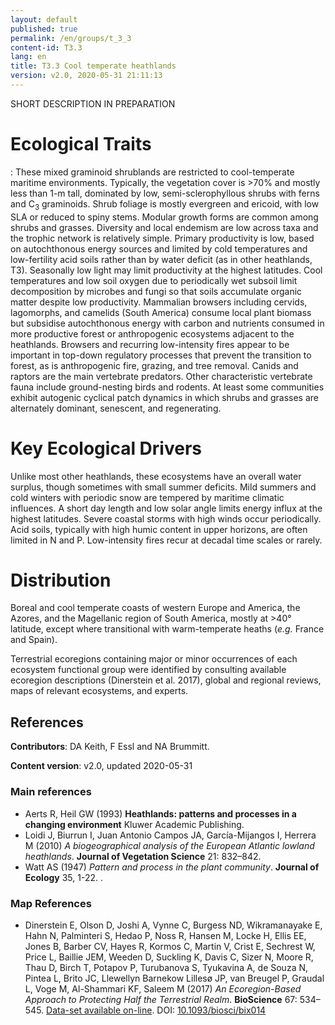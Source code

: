 ```yaml
---
layout: default
published: true
permalink: /en/groups/t_3_3
content-id: T3.3
lang: en
title: T3.3 Cool temperate heathlands
version: v2.0, 2020-05-31 21:11:13
---
```


SHORT DESCRIPTION IN PREPARATION

# Ecological Traits
 
: These mixed graminoid shrublands are restricted to cool-temperate maritime environments. Typically, the vegetation cover is >70% and mostly less than 1-m tall, dominated by low, semi-sclerophyllous shrubs with ferns and C<sub>3</sub> graminoids. Shrub foliage is mostly evergreen and ericoid, with low SLA or reduced to spiny stems. Modular growth forms are common among shrubs and grasses. Diversity and local endemism are low across taxa and the trophic network is relatively simple. Primary productivity is low, based on autochthonous energy sources and limited by cold temperatures and low-fertility acid soils rather than by water deficit (as in other heathlands, T3). Seasonally low light may limit productivity at the highest latitudes. Cool temperatures and low soil oxygen due to periodically wet subsoil limit decomposition by microbes and fungi so that soils accumulate organic matter despite low productivity. Mammalian browsers including cervids, lagomorphs, and camelids (South America) consume local plant biomass but subsidise autochthonous energy with carbon and nutrients consumed in more productive forest or anthropogenic ecosystems adjacent to the heathlands. Browsers and recurring low-intensity fires appear to be important in top-down regulatory processes that prevent the transition to forest, as is anthropogenic fire, grazing, and tree removal. Canids and raptors are the main vertebrate predators. Other characteristic vertebrate fauna include ground-nesting birds and rodents. At least some communities exhibit autogenic cyclical patch dynamics in which shrubs and grasses are alternately dominant, senescent, and regenerating. 
 
# Key Ecological Drivers
 
Unlike most other heathlands, these ecosystems have an overall water surplus, though sometimes with small summer deficits. Mild summers and cold winters with periodic snow are tempered by maritime climatic influences. A short day length and low solar angle limits energy influx at the highest latitudes. Severe coastal storms with high winds occur periodically. Acid soils, typically with high humic content in upper horizons, are often limited in N and P. Low-intensity fires recur at decadal time scales or rarely.
 
# Distribution
 
Boreal and cool temperate coasts of western Europe and America, the Azores, and the Magellanic region of South America, mostly at >40° latitude, except where transitional with warm-temperate heaths (<i>e.g.</i> France and Spain).

Terrestrial ecoregions containing major or minor occurrences of each ecosystem functional group were identified by consulting available ecoregion descriptions (Dinerstein et al. 2017), global and regional reviews, maps of relevant ecosystems, and experts.

## References

**Contributors**: DA Keith, F Essl and NA Brummitt.

**Content version**: v2.0, updated 2020-05-31

### Main references
* Aerts R, Heil GW  (1993) **Heathlands: patterns and processes in a changing environment** Kluwer Academic Publishing.
* Loidi J, Biurrun I, Juan Antonio Campos JA, García-Mijangos I, Herrera M  (2010) *A biogeographical analysis of the European Atlantic lowland heathlands*. **Journal of Vegetation Science** 21: 832–842.
* Watt AS (1947) *Pattern and process in the plant community*. **Journal of Ecology** 35, 1-22. 
.

### Map References
* Dinerstein E, Olson D, Joshi A, Vynne C, Burgess ND, Wikramanayake E, Hahn N, Palminteri S, Hedao P, Noss R, Hansen M, Locke H, Ellis EE, Jones B, Barber CV, Hayes R, Kormos C, Martin V, Crist E, Sechrest W, Price L, Baillie JEM, Weeden D, Suckling K, Davis C, Sizer N, Moore R, Thau D, Birch T, Potapov P, Turubanova S, Tyukavina A, de Souza N, Pintea L, Brito JC, Llewellyn Barnekow Lillesø JP, van Breugel P, Graudal L, Voge M, Al-Shammari KF, Saleem M  (2017) *An Ecoregion-Based Approach to Protecting Half the Terrestrial Realm*. **BioScience** 67: 534–545. [Data-set available on-line](https://ecoregions2017.appspot.com/). DOI: [10.1093/biosci/bix014](http://doi.org/10.1093/biosci/bix014)


